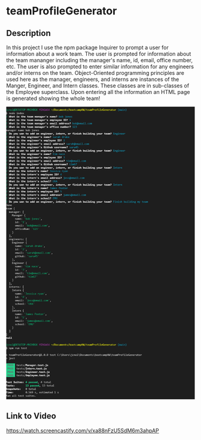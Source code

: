 # teamProfileGenerator

## Description
In this project I use the npm package Inquirer to prompt a user for information about a work team. The user is prompted for information about the team mananger including the 
manager's name, id, email, office number, etc. The user is also prompted to enter similar information for any engineers and/or interns on the team. Object-Oriented programming principles are used here as the manager, engineers, and interns are instances of the Manger, Engineer, and Intern classes. These classes are in sub-classes of the Employee superclass. Upon entering all the information an HTML page is generated showing the whole team!

![screenshot of teamProfileGenerator](https://github.com/jcnolan9/teamProfileGenerator/blob/main/Screenshot.PNG)

## Link to Video
https://watch.screencastify.com/v/xa88nFzU5SdM6m3ahpAP
